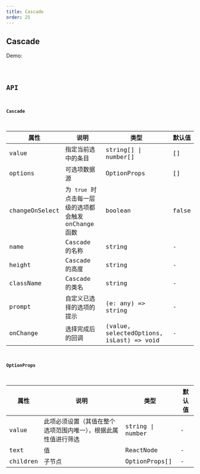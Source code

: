 ```yaml
---
title: Cascade
order: 25
---
```


## Cascade

Demo:

<code src="./cascade/index.tsx" />

## API

#### Cascade

| 属性 | 说明 | 类型 | 默认值 |
| --- | --- | --- | --- |
| value | 指定当前选中的条目 | string[] \| number[] | [] |
| options | 可选项数据源 | OptionProps | [] |
| changeOnSelect | 为 `true` 时点击每一层级的选项都会触发 onChange 函数 | boolean | false |
| name | Cascade 的名称 | string | - |
| height | Cascade 的高度 | string | - |
| className | Cascade 的类名 | string | - |
| prompt | 自定义已选择的选项的提示 | (e: any) => string | - |
| onChange | 选择完成后的回调 | (value, selectedOptions, isLast) => void | - |

#### OptionProps

| 属性 | 说明 | 类型 | 默认值 |
| --- | --- | --- | --- |
| value | 此项必须设置（其值在整个选项范围内唯一），根据此属性值进行筛选 | string \| number | - |
| text | 值 | ReactNode | - |
| children | 子节点 | OptionProps[] | - |

